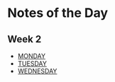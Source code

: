 # Notes of the Day

## Week 2

- [MONDAY](./WEEK_2/MONDAY.md)
- [TUESDAY](./WEEK_2/TUESDAY.md)
- [WEDNESDAY](./WEEK_2/WEDNESDAY.md)

